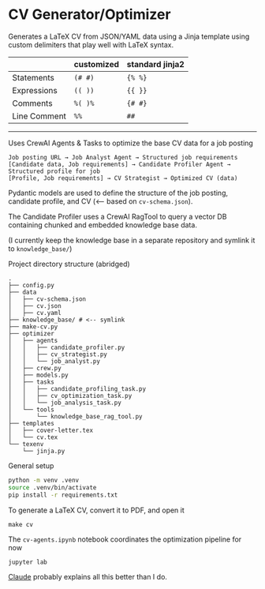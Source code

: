 # CV Generator/Optimizer

Generates a LaTeX CV from JSON/YAML data using a Jinja template using custom delimiters that play well with LaTeX syntax.

|              | customized | standard jinja2 |
| ------------ | ---------- | --------------- |
| Statements   | `(# #)`    | `{% %}`         |
| Expressions  | `(( ))`    | `{{ }}`         |
| Comments     | `%( )%`    | `{# #}`         |
| Line Comment | `%%`       | `##`            |

---

Uses CrewAI Agents & Tasks to optimize the base CV data for a job posting

```
Job posting URL → Job Analyst Agent → Structured job requirements
[Candidate data, Job requirements] → Candidate Profiler Agent → Structured profile for job
[Profile, Job requirements] → CV Strategist → Optimized CV (data)
```

Pydantic models are used to define the structure of the job posting, candidate profile, and CV (<-- based on `cv-schema.json`).

The Candidate Profiler uses a CrewAI RagTool to query a vector DB containing chunked and embedded knowledge base data.

(I currently keep the knowledge base in a separate repository and symlink it to `knowledge_base/`)

Project directory structure (abridged)

```
.
├── config.py
├── data
│   ├── cv-schema.json
│   ├── cv.json
│   ├── cv.yaml
├── knowledge_base/ # <-- symlink
├── make-cv.py
├── optimizer
│   ├── agents
│   │   ├── candidate_profiler.py
│   │   ├── cv_strategist.py
│   │   └── job_analyst.py
│   ├── crew.py
│   ├── models.py
│   ├── tasks
│   │   ├── candidate_profiling_task.py
│   │   ├── cv_optimization_task.py
│   │   └── job_analysis_task.py
│   └── tools
│       └── knowledge_base_rag_tool.py
├── templates
│   ├── cover-letter.tex
│   └── cv.tex
└── texenv
    └── jinja.py
```

General setup

```bash
python -m venv .venv
source .venv/bin/activate
pip install -r requirements.txt
```

To generate a LaTeX CV, convert it to PDF, and open it

```
make cv
```

The `cv-agents.ipynb` notebook coordinates the optimization pipeline for now

```
jupyter lab
```

[Claude](/CLAUDE.md) probably explains all this better than I do.
